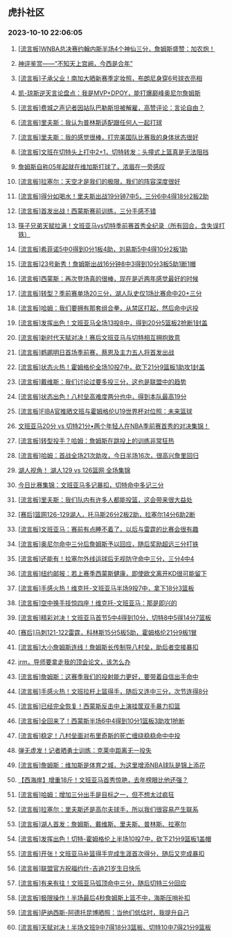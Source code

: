 ## 虎扑社区 
### 2023-10-10 22:06:05

1. [[流言板]WNBA总决赛约翰内斯半场4个神仙三分，詹姆斯盛赞：加农炮！](https://bbs.hupu.com/62420600.html)

2. [神评鉴赏——“不知天上宫阙，今西是合年”](https://bbs.hupu.com/62417455.html)

3. [[流言板]子承父业！南加大晒新赛季定妆照，布朗尼身穿6号球衣亮相](https://bbs.hupu.com/62416645.html)

4. [凯-琼斯逆天言论盘点：我是MVP+DPOY，能打爆巅峰奥尼尔詹姆斯](https://bbs.hupu.com/62415613.html)

5. [[流言板]费城之声记者因站队巴勒斯坦被解雇，高赞评论：言论自由？](https://bbs.hupu.com/62414885.html)

6. [[流言板]里夫斯：我认为普林斯适配跟任何人一起打球](https://bbs.hupu.com/62419452.html)

7. [[流言板]里夫斯：我的感觉很棒，打完美国队比赛我的身体状态很好](https://bbs.hupu.com/62418114.html)

8. [[流言板]文班在切特头上打中2+1，切特转发：头撞式上篮真是无法阻挡](https://bbs.hupu.com/62413369.html)

9. [詹姆斯自称05年起就在维加斯打球了，浓眉在一旁感叹](https://bbs.hupu.com/62413548.html)

10. [[流言板]拉塞尔：天空才是我们的极限，我们的阵容深度很好](https://bbs.hupu.com/62415695.html)

11. [[流言板]得分如喝水！里夫斯出战19分钟7中5，三分6中4得18分2板2助](https://bbs.hupu.com/62412581.html)

12. [[流言板]首发出战！西蒙斯赛前训练，三分手感不错](https://bbs.hupu.com/62408219.html)

13. [筷子兄弟天赋拉满！文班亚马vs切特季前赛首秀全纪录（所有回合，含失误打铁）](https://bbs.hupu.com/62411876.html)

14. [[流言板]希菲诺5中0得到0分1板4助，刘易斯5中4得10分2板1助](https://bbs.hupu.com/62412622.html)

15. [[流言板]23号新秀！詹姆斯出战16分钟8中3得到10分3板5助1断1帽](https://bbs.hupu.com/62412568.html)

16. [[流言板]西蒙斯：再次登场真的很棒，现在是近两年感觉最好的时候](https://bbs.hupu.com/62415062.html)

17. [[流言板]转型？季前赛单场20三分，湖人队史仅1场比赛命中20+三分](https://bbs.hupu.com/62413346.html)

18. [[流言板]哈姆：我们要拥有那套组合拳，从禁区打起，然后命中远投](https://bbs.hupu.com/62419929.html)

19. [[流言板]发挥出色！文班亚马全场13投8中，得到20分5篮板2抢断1封盖](https://bbs.hupu.com/62411008.html)

20. [[流言板]新时代天赋对决！赛后文班亚马与切特相互拥抱致意](https://bbs.hupu.com/62411610.html)

21. [[流言板]鹈鹕明日首场季前赛，蔡恩及主力五人将首发出战](https://bbs.hupu.com/62419376.html)

22. [[流言板]状态火热！霍姆格伦全场10投7中，砍下21分9篮板1助攻1封盖](https://bbs.hupu.com/62410992.html)

23. [[流言板]戴维斯：我们讨论过要多投三分，这也是联盟中的趋势](https://bbs.hupu.com/62415418.html)

24. [[流言板]状态出色！八村垒高难度两分也中，得到本队最高19分](https://bbs.hupu.com/62411622.html)

25. [[流言板]FIBA官推晒文班与霍姆格伦U19世界杯对位照：未来篮球](https://bbs.hupu.com/62420092.html)

26. [文班亚马20分 vs 切特21分•两个年轻人在NBA季前赛首秀的对决集锦！](https://bbs.hupu.com/62410889.html)

27. [[流言板]转型投手？哈姆：詹姆斯在跳投上的训练非常狂热](https://bbs.hupu.com/62413714.html)

28. [[流言板]哈姆：首战全场21次助攻，今日半场16次，很高兴詹里回归](https://bbs.hupu.com/62419650.html)

29. [湖人视角！   湖人129 vs 126篮网  全场集锦](https://bbs.hupu.com/62413040.html)

30. [今日比赛集锦：文班亚马多记暴扣，切特命中多记三分](https://bbs.hupu.com/62411718.html)

31. [[流言板]里夫斯：我们队内有许多人都能投篮，这会带来很大益处](https://bbs.hupu.com/62419297.html)

32. [[赛后]篮网126-129湖人，托马斯26分2板2助，拉塞尔14分6助2断](https://bbs.hupu.com/62412509.html)

33. [[流言板]文班亚马：赛前有点睡不着了，以后与雷霆的比赛会很有趣](https://bbs.hupu.com/62415477.html)

34. [[流言板]奥尼尔命中三分后詹姆斯予以回应，随后奖励超远三分打铁](https://bbs.hupu.com/62410079.html)

35. [[流言板]还能有！拉塞尔外线运球后无视防守命中三分，三分4中4](https://bbs.hupu.com/62409812.html)

36. [[流言板]纽约邮报：若上赛季西蒙斯健康，即使欧文离开KD很可能留下](https://bbs.hupu.com/62420561.html)

37. [[流言板]手感火热！维克托-文班亚马半场9投7中，拿下18分3篮板](https://bbs.hupu.com/62409570.html)

38. [[流言板]空中换手技惊四座！维克托-文班亚马：那是即兴的](https://bbs.hupu.com/62411955.html)

39. [[流言板]精彩对决！文班亚马首节5中4得到10分，切特8中5得14分7篮板](https://bbs.hupu.com/62408825.html)

40. [[赛后]马刺121-122雷霆，科林斯15分5板5助，霍姆格伦21分9板1冒](https://bbs.hupu.com/62410974.html)

41. [[流言板]大小詹姆斯连线！詹姆斯长传制导八村垒，助后者空接暴扣](https://bbs.hupu.com/62410774.html)

42. [jrm，导师要拿走我的顶会论文，该怎么办](https://bbs.hupu.com/62411164.html)

43. [[流言板]詹姆斯：这赛季我们的投射能力更好，要带着自信出手命中](https://bbs.hupu.com/62413926.html)

44. [[流言板]手感火热！文班拉杆上篮得手，随后又连中三分，次节连得8分](https://bbs.hupu.com/62409245.html)

45. [[流言板]已经完全恢复！西蒙斯反击中上演挂筐双手暴力扣篮](https://bbs.hupu.com/62410370.html)

46. [[流言板]全回来了！西蒙斯半场6中4得到10分1篮板3助攻1抢断](https://bbs.hupu.com/62411029.html)

47. [[流言板]稳定！八村垒面对布里奇斯的死亡缠绕稳稳命中中投](https://bbs.hupu.com/62410515.html)

48. [弹无虚发！记者晒勇士训练：克莱中距离无一投失](https://bbs.hupu.com/62413857.html)

49. [[流言板]詹姆斯：维加斯是体育之城，为这里增添NBA球队是锦上添花](https://bbs.hupu.com/62415022.html)

50. [【西海岸】增重18斤！文班亚马首秀惊艳，去年榜眼比他还强？](https://bbs.hupu.com/62414827.html)

51. [[流言板]哈姆：增加三分出手是目标之一，但不想太过疯狂](https://bbs.hupu.com/62413126.html)

52. [[流言板]拉塞尔：里夫斯还是高尔夫球手，所以我们很容易产生联系](https://bbs.hupu.com/62415752.html)

53. [[流言板]湖人首发：詹姆斯、戴维斯、里夫斯、普林斯、拉塞尔](https://bbs.hupu.com/62408425.html)

54. [[流言板]发挥出色！切特-霍姆格伦上半场10投7中，砍下21分9篮板1盖帽](https://bbs.hupu.com/62409557.html)

55. [[流言板]开张！文班亚马补篮得手完成生涯首次得分，随后又完成暴扣](https://bbs.hupu.com/62408434.html)

56. [[流言板]联盟官方祝福约什-吉迪21岁生日快乐](https://bbs.hupu.com/62420112.html)

57. [[流言板]有来有往！文班亚马弧顶命中三分，随后切特三分回应](https://bbs.hupu.com/62409188.html)

58. [[流言板]极限操作！半场最后4秒詹姆斯上篮不中，海斯压哨补扣](https://bbs.hupu.com/62410850.html)

59. [[流言板]萨纳西斯-阿德托昆博晒照：当他们低估时，我提升自己](https://bbs.hupu.com/62421111.html)

60. [[流言板]天赋对决！半场文班9中7得18分3篮板、切特10中7得21分9篮板](https://bbs.hupu.com/62410448.html)


